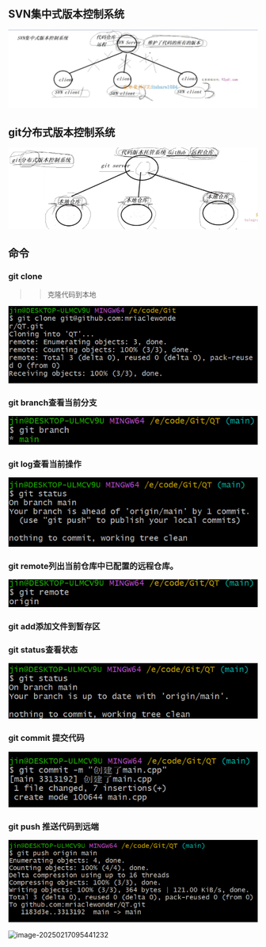 ## SVN集中式版本控制系统

<img src="GIt.assets/image-20250202151249459.png" alt="image-20250202151249459" style="zoom:150%;" />

## git分布式版本控制系统

![image-20250202151634887](GIt.assets/image-20250202151634887.png)

## 命令

### git clone

> > 克隆代码到本地

![image-20250202155542934](GIt.assets/image-20250202155542934.png)

### git branch查看当前分支

![image-20250202155731349](GIt.assets/image-20250202155731349.png)

### git log查看当前操作

![image-20250202155838631](GIt.assets/image-20250202155838631.png)

### git remote列出当前仓库中已配置的远程仓库。

![image-20250202155916741](GIt.assets/image-20250202155916741.png)

### git add添加文件到暂存区

### git status查看状态

![image-20250202160125219](GIt.assets/image-20250202160125219.png)

### git commit 提交代码

![image-20250202160158907](GIt.assets/image-20250202160158907.png)

### git push 推送代码到远端

![image-20250202160228263](GIt.assets/image-20250202160228263.png)

![image-20250217095441232](D:/Code/TYPORA/Note/GIt.assets/image-20250217095441232.png)